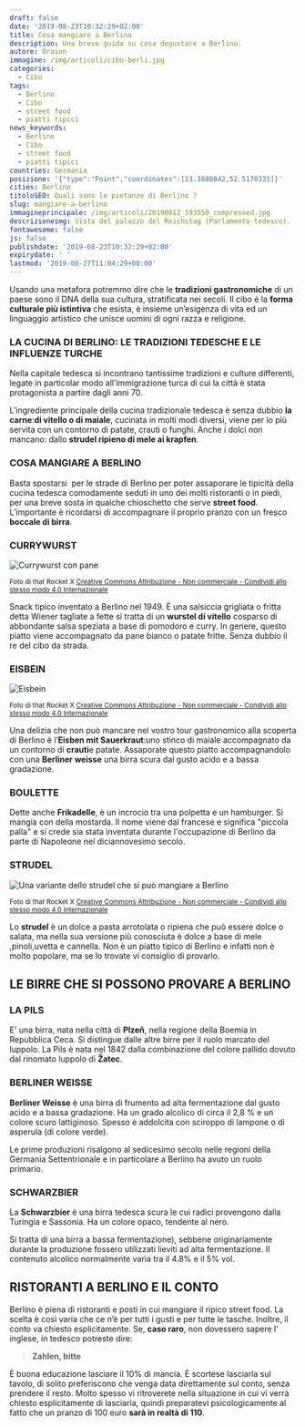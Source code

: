```yaml
---
draft: false
date: '2019-08-23T10:32:29+02:00'
title: Cosa mangiare a Berlino
description: Una breve guida su cosa degustare a Berlino.
autore: Oraion
immagine: /img/articoli/cibo-berli.jpg
categories:
  - Cibo
tags:
  - Berlino
  - Cibo
  - street food
  - piatti tipici
news_keywords:
  - Berlino
  - Cibo
  - street food
  - piatti tipici
countries: Germania
posizione: '{"type":"Point","coordinates":[13.3888042,52.5170331]}'
cities: Berlino
titoloSEO: Quali sono le pietanze di Berlino ?
slug: mangiare-a-berlino
immagineprincipale: /img/articoli/20190812_193550_compressed.jpg
descrizioneimg: Vista del palazzo del Reichstag (Parlamento tedesco).
fontawesome: false
js: false
publishdate: '2019-08-23T10:32:29+02:00'
expirydate: ' '
lastmod: '2019-08-27T11:04:29+00:00'
---
```

Usando una metafora potremmo dire che le **tradizioni gastronomiche** di un paese sono il DNA della sua cultura, stratificata nei secoli. Il cibo é la **forma culturale più istintiva** che esista, è insieme un’esigenza di vita ed un linguaggio artistico che unisce uomini di ogni razza e religione.

### LA CUCINA DI BERLINO: LE TRADIZIONI TEDESCHE E LE INFLUENZE TURCHE

Nella capitale tedesca si incontrano tantissime tradizioni e culture differenti, legate in particolar modo all’immigrazione turca di cui la città è stata protagonista a partire dagli anni 70.

L’ingrediente principale della cucina tradizionale tedesca è senza dubbio **la carne**:**di vitello o di maiale**, cucinata in molti modi diversi, viene per lo più servita con un contorno di patate, crauti o funghi. Anche i dolci non mancano: dallo **strudel ripieno di mele ai krapfen**.

### COSA MANGIARE A BERLINO

Basta spostarsi  per le strade di Berlino per poter assaporare le tipicità della cucina tedesca comodamente seduti in uno dei molti ristoranti o in piedi, per una breve sosta in qualche chioschetto che serve **street food**. L’importante è ricordarsi di accompagnare il proprio pranzo con un fresco **boccale di birra**.

### CURRYWURST

![Currywurst con pane](/img/articoli/20190818_115329_compressed.jpg)

<small>Foto di that Rocket X  <a rel="license" href="http://creativecommons.org/licenses/by-nc-sa/4.0/">Creative Commons Attribuzione - Non commerciale - Condividi allo stesso modo 4.0 Internazionale</a> </small>

Snack tipico inventato a Berlino nel 1949. È una salsiccia grigliata o fritta detta Wiener tagliate a fette si tratta di un **wurstel di vitello** cosparso di abbondante salsa speziata a base di pomodoro e curry. In genere, questo piatto viene accompagnato da pane bianco o patate fritte. Senza dubbio il re del cibo da strada.

### EISBEIN

![Eisbein](/img/articoli/20190813_192737_compressed.jpg)

<small>Foto di that Rocket X  <a rel="license" href="http://creativecommons.org/licenses/by-nc-sa/4.0/">Creative Commons Attribuzione - Non commerciale - Condividi allo stesso modo 4.0 Internazionale</a> </small>

Una delizia che non può mancare nel vostro tour gastronomico alla scoperta di Berlino è l’**Eisben mit Sauerkraut**:uno stinco di maiale accompagnato da un contorno di **crauti**e patate. Assaporate questo piatto accompagnandolo con una **Berliner weisse** una birra scura dal gusto acido e a bassa gradazione.

### BOULETTE

Dette anche **Frikadelle**, è un incrocio tra una polpetta e un hamburger. Si mangia con della mostarda. Il nome viene dal francese e significa "piccola palla" e si crede sia stata inventata durante l'occupazione di Berlino da parte di Napoleone nel diciannovesimo secolo.

### STRUDEL

![Una variante dello strudel che si può mangiare a Berlino](/img/articoli/20190814_222541_compressed.jpg)

<small>Foto di that Rocket X  <a rel="license" href="http://creativecommons.org/licenses/by-nc-sa/4.0/">Creative Commons Attribuzione - Non commerciale - Condividi allo stesso modo 4.0 Internazionale</a> </small>

Lo **strudel** è un dolce a pasta arrotolata o ripiena che può essere dolce o salata, ma nella sua versione più conosciuta è dolce a base di mele ,pinoli,uvetta e cannella. Non è un piatto tipico di Berlino e infatti non è molto popolare, ma se lo trovate vi consiglio di provarlo.

## LE BIRRE CHE SI POSSONO PROVARE A BERLINO

### LA PILS

E' una birra, nata nella città di **Plzeň**, nella regione della Boemia in Repubblica Ceca. Si distingue dalle altre birre per il ruolo marcato del luppolo. La Pils è nata nel 1842 dalla combinazione del colore pallido dovuto dal rinomato luppolo di **Žatec**.

### BERLINER WEISSE

**Berliner Weisse** è una birra di frumento ad alta fermentazione dal gusto acido e a bassa gradazione. Ha un grado alcolico di circa il 2,8 % e un colore scuro lattiginoso. Spesso è addolcita con sciroppo di lampone o di asperula (di colore verde).

Le prime produzioni risalgono al sedicesimo secolo nelle regioni della Germania Settentrionale e in particolare a Berlino ha avuto un ruolo primario.

### SCHWARZBIER

La **Schwarzbier** è una birra tedesca scura le cui radici provengono dalla Turingia e Sassonia. Ha un colore opaco, tendente al nero.

Si tratta di una birra a bassa fermentazione), sebbene originariamente durante la produzione fossero utilizzati lieviti ad alta fermentazione. Il contenuto alcolico normalmente varia tra il 4.8% e il 5% vol.

## **RISTORANTI A BERLINO E IL CONTO**

Berlino è piena di ristoranti e posti in cui mangiare il ripico street food. La scelta è così varia che ce n’è per tutti i gusti e per tutte le tasche. Inoltre, il conto va chiesto esplicitamente. Se, **caso raro**, non dovessero sapere l' inglese, in tedesco potreste dire:

> **Zahlen, bitte**

È buona educazione lasciare il 10% di mancia. È scortese lasciarla sul tavolo, di solito preferiscono che venga data direttamente sul conto, senza prendere il resto. Molto spesso vi ritroverete nella situazione in cui vi verrà chiesto esplicitamente di lasciarla, quindi preparatevi psicologicamente al fatto che un pranzo di 100 euro **sarà in realtà di 110**.
